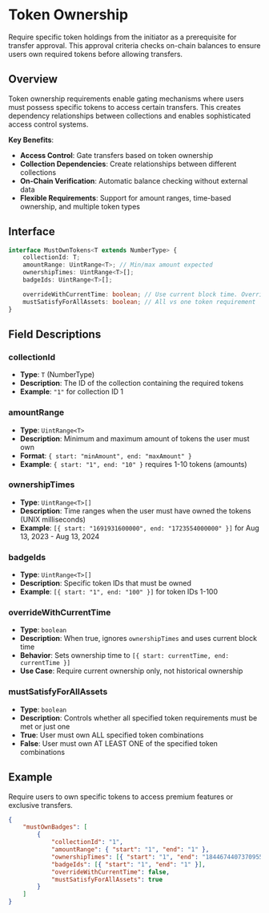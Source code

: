 # Token Ownership

Require specific token holdings from the initiator as a prerequisite for transfer approval. This approval criteria checks on-chain balances to ensure users own required tokens before allowing transfers.

## Overview

Token ownership requirements enable gating mechanisms where users must possess specific tokens to access certain transfers. This creates dependency relationships between collections and enables sophisticated access control systems.

**Key Benefits**:

-   **Access Control**: Gate transfers based on token ownership
-   **Collection Dependencies**: Create relationships between different collections
-   **On-Chain Verification**: Automatic balance checking without external data
-   **Flexible Requirements**: Support for amount ranges, time-based ownership, and multiple token types

## Interface

```typescript
interface MustOwnTokens<T extends NumberType> {
    collectionId: T;
    amountRange: UintRange<T>; // Min/max amount expected
    ownershipTimes: UintRange<T>[];
    badgeIds: UintRange<T>[];

    overrideWithCurrentTime: boolean; // Use current block time. Overrides ownershipTimes with [{ start: currentTime, end: currentTime }]
    mustSatisfyForAllAssets: boolean; // All vs one token requirement
}
```

## Field Descriptions

### collectionId

-   **Type**: `T` (NumberType)
-   **Description**: The ID of the collection containing the required tokens
-   **Example**: `"1"` for collection ID 1

### amountRange

-   **Type**: `UintRange<T>`
-   **Description**: Minimum and maximum amount of tokens the user must own
-   **Format**: `{ start: "minAmount", end: "maxAmount" }`
-   **Example**: `{ start: "1", end: "10" }` requires 1-10 tokens (amounts)

### ownershipTimes

-   **Type**: `UintRange<T>[]`
-   **Description**: Time ranges when the user must have owned the tokens (UNIX milliseconds)
-   **Example**: `[{ start: "1691931600000", end: "1723554000000" }]` for Aug 13, 2023 - Aug 13, 2024

### badgeIds

-   **Type**: `UintRange<T>[]`
-   **Description**: Specific token IDs that must be owned
-   **Example**: `[{ start: "1", end: "100" }]` for token IDs 1-100

### overrideWithCurrentTime

-   **Type**: `boolean`
-   **Description**: When true, ignores `ownershipTimes` and uses current block time
-   **Behavior**: Sets ownership time to `[{ start: currentTime, end: currentTime }]`
-   **Use Case**: Require current ownership only, not historical ownership

### mustSatisfyForAllAssets

-   **Type**: `boolean`
-   **Description**: Controls whether all specified token requirements must be met or just one
-   **True**: User must own ALL specified token combinations
-   **False**: User must own AT LEAST ONE of the specified token combinations

## Example

Require users to own specific tokens to access premium features or exclusive transfers.

```json
{
    "mustOwnBadges": [
        {
            "collectionId": "1",
            "amountRange": { "start": "1", "end": "1" },
            "ownershipTimes": [{ "start": "1", "end": "18446744073709551615" }],
            "badgeIds": [{ "start": "1", "end": "1" }],
            "overrideWithCurrentTime": false,
            "mustSatisfyForAllAssets": true
        }
    ]
}
```
